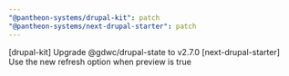 ```yaml
---
"@pantheon-systems/drupal-kit": patch
"@pantheon-systems/next-drupal-starter": patch
---
```


[drupal-kit] Upgrade @gdwc/drupal-state to v2.7.0
[next-drupal-starter] Use the new refresh option when preview is true
